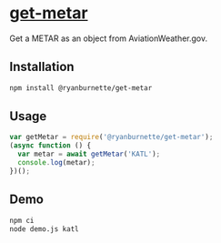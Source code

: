 # [get-metar](https://github.com/ryanburnette/get-metar)

Get a METAR as an object from AviationWeather.gov.

## Installation

```bash
npm install @ryanburnette/get-metar
```

## Usage

```js
var getMetar = require('@ryanburnette/get-metar');
(async function () {
  var metar = await getMetar('KATL');
  console.log(metar);
})();
```

## Demo

```bash
npm ci
node demo.js katl
```
